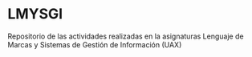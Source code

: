 # LMYSGI
Repositorio de las actividades realizadas en la asignaturas Lenguaje de Marcas y Sistemas de Gestión de Información (UAX)
